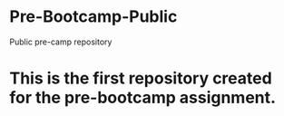 # Pre-Bootcamp-Public
Public pre-camp repository
# This is the first repository created for the pre-bootcamp assignment. 
